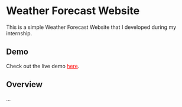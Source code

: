 # Weather Forecast Website

This is a simple Weather Forecast Website that I developed during my internship.

## Demo

Check out the live demo <a href="https://rohanthbaipilla.github.io/Weather-Forecast-Website/" style="color: red;">here</a>.

## Overview

...
